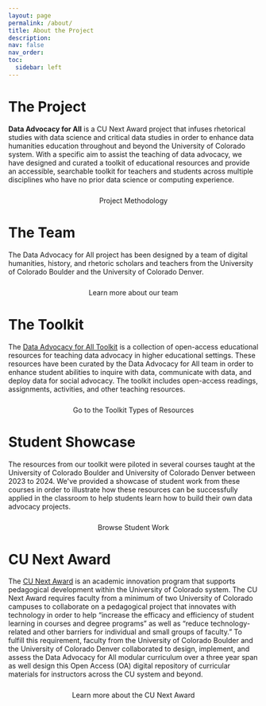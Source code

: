```yaml
---
layout: page
permalink: /about/
title: About the Project
description:
nav: false
nav_order:
toc:
  sidebar: left
---
```


<link rel="stylesheet" href="https://cdn.jsdelivr.net/npm/@shoelace-style/shoelace@2.5.2/cdn/themes/light.css" />
<script type="module" src="https://cdn.jsdelivr.net/npm/@shoelace-style/shoelace@2.5.2/cdn/shoelace.js" ></script>

# The Project

**Data Advocacy for All** is a CU Next Award project that infuses rhetorical studies with data science and critical data studies in order to enhance data humanities education throughout and beyond the University of Colorado system. With a specific aim to assist the teaching of data advocacy, we have designed and curated a toolkit of educational resources and provide an accessible, searchable toolkit for teachers and students across multiple disciplines who have no prior data science or computing experience.

<div style="margin: 25px 0;">
<center>
<sl-button variant="primary" size="large" outline href="../methodology/"><i class="fas fa-compass"></i> Project Methodology</sl-button>
</center>
</div>

# The Team

The Data Advocacy for All project has been designed by a team of digital humanities, history, and rhetoric scholars and teachers from the University of Colorado Boulder and the University of Colorado Denver.

<div style="margin: 25px 0;">
<center>
  <sl-button variant="primary" size="large" outline href="../team/"><sl-icon name="people-fill"></sl-icon> Learn more about our team</sl-button>
</center>
</div>

# The Toolkit

The [Data Advocacy for All Toolkit]({{site.baseurl}}/toolkit) is a collection of open-access educational resources for teaching data advocacy in higher educational settings. These resources have been curated by the Data Advocacy for All team in order to enhance student abilities to inquire with data, communicate with data, and deploy data for social advocacy. The toolkit includes open-access readings, assignments, activities, and other teaching resources.

<div style="margin: 25px 0;">
<center>
  <sl-button variant="primary" size="large" outline href="../toolkit/"><sl-icon name="wrench-adjustable"></sl-icon> Go to the Toolkit</sl-button>
  <sl-button variant="primary" size="large" outline href="../resource-types/"><sl-icon name="collection"></sl-icon> Types of Resources</sl-button>
</center>
</div>

# Student Showcase

The resources from our toolkit were piloted in several courses taught at the University of Colorado Boulder and University of Colorado Denver between 2023 to 2024. We've provided a showcase of student work from these courses in order to illustrate how these resources can be successfully applied in the classroom to help students learn how to build their own data advocacy projects.

<div style="margin: 25px 0;">
<center>
  <sl-button variant="primary" size="large" outline href="../student-showcase/"><sl-icon name="mortarboard"></sl-icon> Browse Student Work</sl-button>
</center>
</div>

# CU Next Award

The [CU Next Award](https://www.cu.edu/oaa/academic-innovation-programs/cu-next-award) is an academic innovation program that supports pedagogical development within the University of Colorado system. The CU Next Award requires faculty from a minimum of two University of Colorado campuses to collaborate on a pedagogical project that innovates with technology in order to help “increase the efficacy and efficiency of student learning in courses and degree programs” as well as “reduce technology-related and other barriers for individual and small groups of faculty.” To fulfill this requirement, faculty from the University of Colorado Boulder and the University of Colorado Denver collaborated to design, implement, and assess the Data Advocacy for All modular curriculum over a three year span as well design this Open Access (OA) digital repository of curricular materials for instructors across the CU system and beyond.

<div style="margin: 25px 0;">
<center>
  <sl-button variant="primary" size="large" outline href="https://www.cu.edu/oaa/academic-innovation-programs/cu-next-award" target="_blank"><sl-icon name="trophy"></sl-icon> Learn more about the CU Next Award</sl-button>
</center>
</div>
<!--# Cite This Project-->
